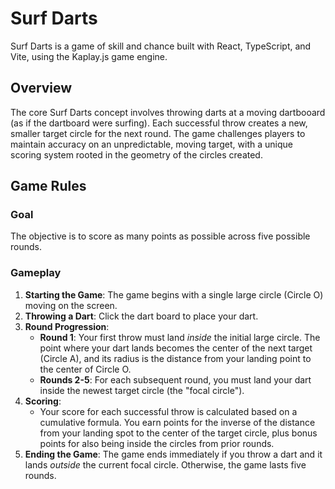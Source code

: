 # Surf Darts

Surf Darts is a game of skill and chance built with React, TypeScript, and Vite, using the Kaplay.js game engine.

## Overview

The core Surf Darts concept involves throwing darts at a moving dartbooard (as if the dartboard were surfing). Each successful throw creates a new, smaller target circle for the next round. The game challenges players to maintain accuracy on an unpredictable, moving target, with a unique scoring system rooted in the geometry of the circles created.

## Game Rules

### Goal

The objective is to score as many points as possible across five possible rounds.

### Gameplay

1.  **Starting the Game**: The game begins with a single large circle (Circle O) moving on the screen.
2.  **Throwing a Dart**: Click the dart board to place your dart.
3.  **Round Progression**:
    * **Round 1**: Your first throw must land *inside* the initial large circle. The point where your dart lands becomes the center of the next target (Circle A), and its radius is the distance from your landing point to the center of Circle O.
    * **Rounds 2-5**: For each subsequent round, you must land your dart inside the newest target circle (the "focal circle").
4.  **Scoring**:
    * Your score for each successful throw is calculated based on a cumulative formula. You earn points for the inverse of the distance from your landing spot to the center of the target circle, plus bonus points for also being inside the circles from prior rounds.
5.  **Ending the Game**: The game ends immediately if you throw a dart and it lands *outside* the current focal circle. Otherwise, the game lasts five rounds.